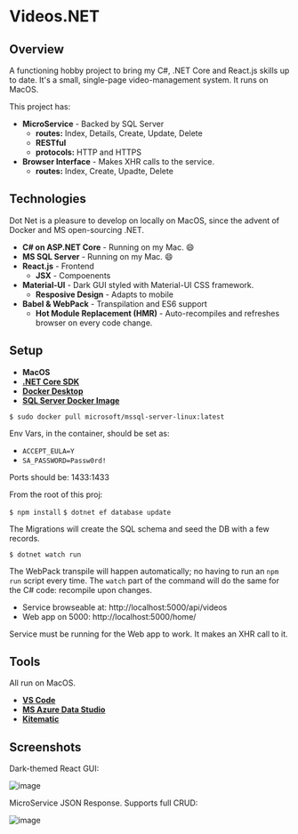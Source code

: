 # Videos.NET

## Overview

A functioning hobby project to bring my C#, .NET Core and React.js skills up to date. It's a small, single-page video-management system. It runs on MacOS.

This project has:

* **MicroService** - Backed by SQL Server
  * **routes:** Index, Details, Create, Update, Delete
  * **RESTful**
  * **protocols:** HTTP and HTTPS
* **Browser Interface** - Makes XHR calls to the service.
  * **routes:** Index, Create, Upadte, Delete

## Technologies

Dot Net is a pleasure to develop on locally on MacOS, since the advent of Docker and MS open-sourcing .NET.

* **C# on ASP.NET Core** - Running on my Mac. :smile:
* **MS SQL Server** - Running on my Mac. :smile:
* **React.js** - Frontend
  * **JSX** - Compoenents
* **Material-UI** - Dark GUI styled with Material-UI CSS framework.
  * **Resposive Design** - Adapts to mobile
* **Babel & WebPack** - Transpilation and ES6 support
  * **Hot Module Replacement (HMR)** - Auto-recompiles and refreshes browser on every code change.

## Setup

* **MacOS**
* **[.NET Core SDK](https://dotnet.microsoft.com/download)**
* **[Docker Desktop](https://www.docker.com/products/docker-desktop)**
* **[SQL Server Docker Image](https://hub.docker.com/r/microsoft/mssql-server-linux)**

`$ sudo docker pull microsoft/mssql-server-linux:latest`

Env Vars, in the container, should be set as:

* `ACCEPT_EULA=Y`
* `SA_PASSWORD=Passw0rd!`

Ports should be: 1433:1433

From the root of this proj:

`$ npm install`
`$ dotnet ef database update`

The Migrations will create the SQL schema and seed the DB with a few records.

`$ dotnet watch run`

The WebPack transpile will happen automatically; no having to run an `npm run` script every time. The `watch` part of the command will do the same for the C# code: recompile upon changes.

* Service browseable at: http://localhost:5000/api/videos
* Web app on 5000: http://localhost:5000/home/

Service must be running for the Web app to work. It makes an XHR call to it.

## Tools

All run on MacOS.

* **[VS Code](https://code.visualstudio.com/)**
* **[MS Azure Data Studio](https://docs.microsoft.com/en-us/sql/azure-data-studio/download?view=sql-server-2017)**
* **[Kitematic](https://kitematic.com/)**

## Screenshots

Dark-themed React GUI:

![image](https://user-images.githubusercontent.com/214047/65363869-14d06300-dbdc-11e9-82e6-c4e508b596cc.png)

MicroService JSON Response. Supports full CRUD:

![image](https://user-images.githubusercontent.com/214047/65304104-ceccbe00-db4d-11e9-99d9-381d0dea46d6.png)
